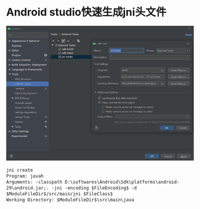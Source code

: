 # Android studio快速生成jni头文件

![image-20200724102603593](.\assets\image-20200724102603593.png)

```
jni create
Program: javah
Arguments: -classpath D:\softwares\Android\Sdk\platforms\android-29\android.jar;. -jni -encoding $FileEncoding$ -d $ModuleFileDir$/src/main/jni $FileClass$
Working Directory: $ModuleFileDir$\src\main\java
```

